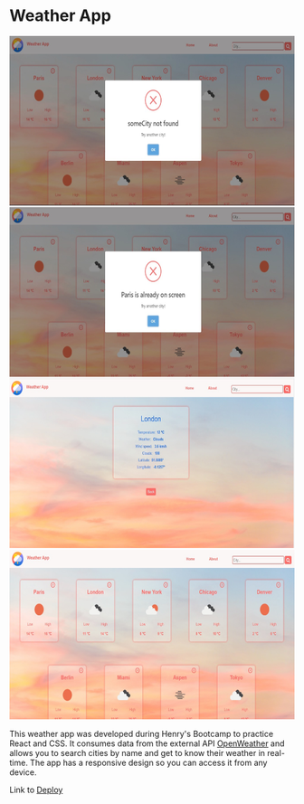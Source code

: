 # Weather App
<p align="left">
  <img height="300" width= auto src="./weatherApp1.jpeg" />
  <img height="300" width= auto src="./weatherApp2.jpeg" />
  <img height="300" width= auto src="./weatherApp3.jpeg" />
  <img height="300" width= auto src="./weatherApp4.jpeg" />
</p>

This weather app was developed during Henry's Bootcamp to practice React and CSS. It consumes data from the external API [OpenWeather](https://openweathermap.org/current) and allows you to search cities by name and get to know their weather in real-time. The app has a responsive design so you can access it from any device.

Link to [Deploy]()